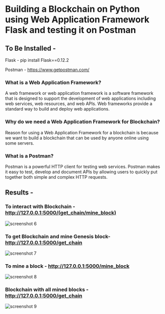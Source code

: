 # Building a Blockchain on Python using Web Application Framework Flask and testing it on Postman

## To Be Installed -
Flask -  pip install Flask==0.12.2

Postman - https://www.getpostman.com/

### What is a Web Application Framework?
A web framework or web application framework is a software framework that is designed to support the 
development of web applications including web services, web resources, and web APIs. Web frameworks provide a
standard way to build and deploy web applications.

### Why do we need a Web Application Framework for Blockchain?
Reason for using a Web Application Framework for a blockchain is because we want to build a blockchain that 
can be used by anyone online using some servers.

### What is a Postman?
Postman is a powerful HTTP client for testing web services. Postman makes it easy to test, develop and 
document APIs by allowing users to quickly put together both simple and complex HTTP requests.

## Results -

### To interact with Blockchain - http://127.0.0.1:5000/(get_chain/mine_block)
![screenshot 6](https://user-images.githubusercontent.com/42892152/53040817-60852780-34a8-11e9-98a6-34effc8103ce.jpg)

### To get Blockchain and mine Genesis block- http://127.0.0.1:5000/get_chain
![screenshot 7](https://user-images.githubusercontent.com/42892152/53040899-9c1ff180-34a8-11e9-979f-925d2ec1f7cd.jpg)

### To mine a block - http://127.0.0.1:5000/mine_block
![screenshot 8](https://user-images.githubusercontent.com/42892152/53040952-b528a280-34a8-11e9-9f3c-d16fd5062a42.jpg)

### Blockchain with all mined blocks - http://127.0.0.1:5000/get_chain
![screenshot 9](https://user-images.githubusercontent.com/42892152/53041134-31bb8100-34a9-11e9-9e4f-b2654f774021.jpg)
